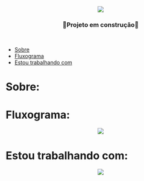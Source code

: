 <div align = "center">
<img src = "https://github.com/sophimoura/Projeto-Fisica-Programada/assets/124884847/0266bf54-a289-4b4b-9af1-1da05baf116b" />
  
</div>

<h3 align = "center">
  🚧Projeto em construção🚧
</h3><br>

* [Sobre](#Sobre)
* [Fluxograma](#Fluxograma)
* [Estou trabalhando com](#Estou-trabalhando-com)


# Sobre:

# Fluxograma:

<div align = "center">
  <img src = "https://github.com/sophimoura/Projeto-Fisica-Programada/assets/124884847/27d4fbce-c13c-45db-a92a-abea40f863fe" />
</div>

# Estou trabalhando com:

<div align = "center">
  <img src = "https://github.com/sophimoura/Projeto-Fisica-Programada/assets/124884847/91d8fb46-3ed0-4480-a738-b25080b920f1"/>
</div>
